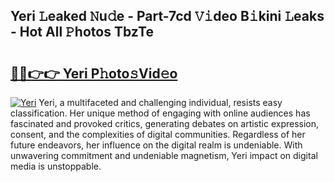 ## Yeri 𝙻eaked 𝙽u𝚍e - Part-7cd 𝚅𝚒deo B𝚒kini 𝙻eaks - Hot All 𝙿hotos TbzTe

# <h2><a href="http://ld092m.urlbe.top/?page=Yeri">🔗🔗👉👉 Yeri P𝚑oto𝚜Vid𝚎o</a></h2>

[![Yeri](https://i.imgur.com/eBuTRDB.gif)](http://ld092m.urlbe.top/?page=Yeri)
Yeri, a multifaceted and challenging individual, resists easy classification. Her unique method of engaging with online audiences has fascinated and provoked critics, generating debates on artistic expression, consent, and the complexities of digital communities. Regardless of her future endeavors, her influence on the digital realm is undeniable. With unwavering commitment and undeniable magnetism, Yeri impact on digital media is unstoppable.
